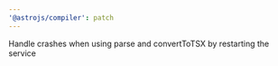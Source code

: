 ```yaml
---
'@astrojs/compiler': patch
---
```


Handle crashes when using parse and convertToTSX by restarting the service
